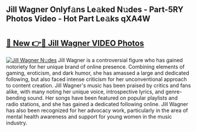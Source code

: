 ## Jill Wagner Onlyf𝚊ns Le𝚊ked N𝚞des - Part-5RY Photos Video - Hot Part Le𝚊ks qXA4W

# <h2><a href="http://ab83122.deff.icu/?id=Jill+Wagner">🔗 New 👉🔴 Jill Wagner VIDEO Photos</a></h2>

[![Jill Wagner N𝚞des](https://i.imgur.com/rIISA9y.gif)](http://ab83122.deff.icu/?id=Jill+Wagner)
Jill Wagner is a controversial figure who has gained notoriety for her unique brand of online presence. Combining elements of gaming, eroticism, and dark humor, she has amassed a large and dedicated following, but also faced intense criticism for her unconventional approach to content creation. Jill Wagner's music has been praised by critics and fans alike, with many noting her unique voice, introspective lyrics, and genre-bending sound. Her songs have been featured on popular playlists and radio stations, and she has gained a dedicated following online. Jill Wagner has also been recognized for her advocacy work, particularly in the area of mental health awareness and support for young women in the music industry.
